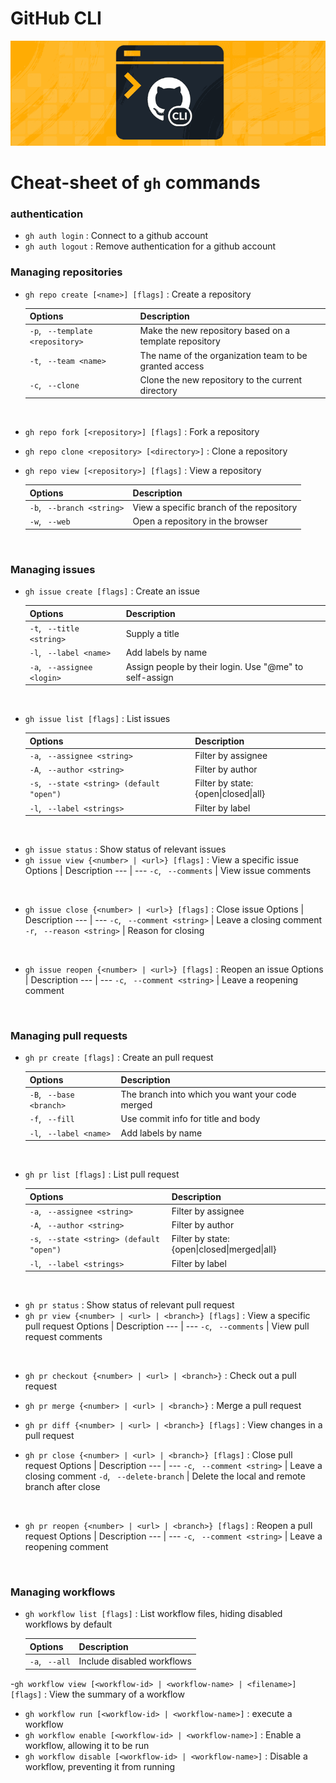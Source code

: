 # GitHub CLI

<p align="center"><img src ="assets/ghcli.png"/></p>

# Cheat-sheet of ```gh``` commands

### **authentication**

- ```gh auth login``` : Connect to a github account <br>
- ```gh auth logout``` : Remove authentication for a github account

### **Managing repositories**

- ```gh repo create [<name>] [flags]``` : Create a repository

    Options | Description 
    --- | --- 
    ```-p```, ``` --template <repository>``` | Make the new repository based on a template repository
    ```-t```, ``` --team <name>``` | The name of the organization team to be granted access
    ```-c```, ``` --clone``` | Clone the new repository to the current directory
<br>

- ```gh repo fork [<repository>] [flags]``` : Fork a repository
- ```gh repo clone <repository> [<directory>]``` : Clone a repository
- ```gh repo view [<repository>] [flags]``` : View a repository

    Options | Description 
    --- | --- 
    ```-b```, ``` --branch <string>``` | View a specific branch of the repository
    ```-w```, ``` --web``` | Open a repository in the browser
<br>

### **Managing issues**

- ```gh issue create [flags]``` : Create an issue

    Options | Description 
    --- | --- 
    ```-t```, ``` --title <string>``` | Supply a title
    ```-l```, ``` --label <name>``` | Add labels by name
    ```-a```, ``` --assignee <login>``` | Assign people by their login. Use "@me" to self-assign
<br>

- ```gh issue list [flags]``` : List issues

    Options | Description 
    --- | --- 
    ```-a```, ``` --assignee <string>``` | Filter by assignee
    ```-A```, ``` --author <string>``` | Filter by author
    ```-s```, ``` --state <string> (default "open")``` | Filter by state: {open\|closed\|all}
    ```-l```, ``` --label <strings>``` | Filter by label
<br>

- ```gh issue status``` : Show status of relevant issues
- ```gh issue view {<number> | <url>} [flags]``` : View a specific issue
    Options | Description 
    --- | --- 
    ```-c```, ``` --comments``` | View issue comments
<br>

- ```gh issue close {<number> | <url>} [flags]``` : Close issue
    Options | Description 
    --- | --- 
    ```-c```, ``` --comment <string>``` | Leave a closing comment
    ```-r```, ``` --reason <string>``` | Reason for closing
<br>

- ```gh issue reopen {<number> | <url>} [flags]``` : Reopen an issue
    Options | Description 
    --- | --- 
    ```-c```, ``` --comment <string>``` | Leave a reopening comment
<br>

### **Managing pull requests**

- ```gh pr create [flags]``` : Create an pull request

    Options | Description 
    --- | --- 
    ```-B```, ``` --base <branch>``` | The branch into which you want your code merged
    ```-f```, ``` --fill``` | Use commit info for title and body
    ```-l```, ``` --label <name>``` | Add labels by name
<br>

- ```gh pr list [flags]``` : List pull request

    Options | Description 
    --- | --- 
    ```-a```, ``` --assignee <string>``` | Filter by assignee
    ```-A```, ``` --author <string>``` | Filter by author
    ```-s```, ``` --state <string> (default "open")``` | Filter by state: {open\|closed\|merged\|all}
    ```-l```, ``` --label <strings>``` | Filter by label
<br>

- ```gh pr status``` : Show status of relevant pull request
- ```gh pr view {<number> | <url> | <branch>} [flags]``` : View a specific pull request
    Options | Description 
    --- | --- 
    ```-c```, ``` --comments``` | View pull request comments
<br>

- ```gh pr checkout {<number> | <url> | <branch>}``` : Check out a pull request
- ```gh pr merge {<number> | <url> | <branch>}``` : Merge a pull request
- ```gh pr diff {<number> | <url> | <branch>} [flags]``` : View changes in a pull request

- ```gh pr close {<number> | <url> | <branch>} [flags]``` : Close pull request
    Options | Description 
    --- | --- 
    ```-c```, ``` --comment <string>``` | Leave a closing comment
    ```-d```, ``` --delete-branch``` | Delete the local and remote branch after close
<br>

- ```gh pr reopen {<number> | <url> | <branch>} [flags]``` : Reopen a pull request
    Options | Description 
    --- | --- 
    ```-c```, ``` --comment <string>``` | Leave a reopening comment
<br>

### **Managing workflows**

- ```gh workflow list [flags]``` : List workflow files, hiding disabled workflows by default

    Options | Description 
    --- | --- 
    ```-a```, ``` --all``` | Include disabled workflows

-```gh workflow view [<workflow-id> | <workflow-name> | <filename>] [flags]``` : View the summary of a workflow
- ```gh workflow run [<workflow-id> | <workflow-name>]``` : execute a workflow
- ```gh workflow enable [<workflow-id> | <workflow-name>]``` : Enable a workflow, allowing it to be run
- ```gh workflow disable [<workflow-id> | <workflow-name>]``` : Disable a workflow, preventing it from running 
<br>